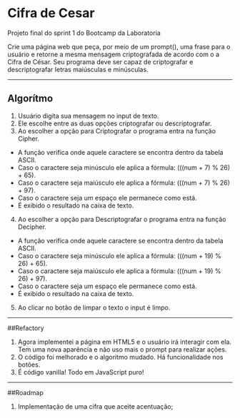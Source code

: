 # Cifra de Cesar

Projeto final do sprint 1 do Bootcamp da Laboratoria

Crie uma página web que peça, por meio de um prompt(), uma frase para o usuário e retorne a mesma mensagem criptografada de acordo com o a Cifra de César. Seu programa deve ser capaz de criptografar e descriptografar letras maiúsculas e minúsculas.


----
## Algorítmo
1. Usuário digita sua mensagem no input de texto.
2. Ele escolhe entre as duas opções criptografar ou descriptografar.
3. Ao escolher a opção para Criptografar o programa entra na função Cipher.
 * A função verifica onde aquele caractere se encontra dentro da tabela ASCII.
 * Caso o caractere seja minúsculo ele aplica a fórmula: (((num + 7) % 26) + 65).
 * Caso o caractere seja maiúsculo ele aplica a fórmula: (((num + 7) % 26) + 97).
 * Caso o caractere seja um espaço ele permanece como está.
 * É exibido o resultado na caixa de texto.
4. Ao escolher a opção para Descriptografar o programa entra na função Decipher.
 * A função verifica onde aquele caractere se encontra dentro da tabela ASCII.
 * Caso o caractere seja minúsculo ele aplica a fórmula: (((num + 19) % 26) + 65).
 * Caso o caractere seja maiúsculo ele aplica a fórmula: (((num + 19) % 26) + 97).
 * Caso o caractere seja um espaço ele permanece como está.
 * É exibido o resultado na caixa de texto.
5. Ao clicar no botão de limpar o texto o input é limpo.
---
##Refactory
1. Agora implementei a página em HTML5 e o usuário irá interagir com ela. Tem uma nova aparência e não uso mais o prompt para realizar ações.
2. O código foi melhorado e o algoritmo mudado. Há funcionalidade nos botões.
3. É código vanilla! Todo em JavaScript puro!

---
##Roadmap
1. Implementação de uma cifra que aceite acentuação;
